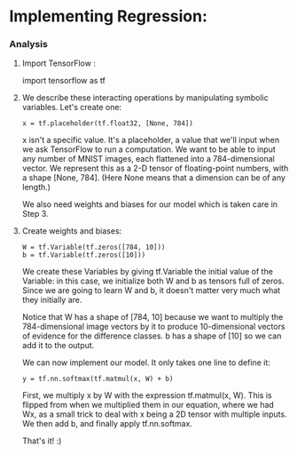 
# Implementing Regression:

### Analysis

1. Import TensorFlow :
    
    import tensorflow as tf
      
2. We describe these interacting operations by manipulating symbolic variables. Let's create one:
       
       x = tf.placeholder(tf.float32, [None, 784])
   
   x isn't a specific value. It's a placeholder, a value that we'll input when we ask TensorFlow to run a computation. We want to be able  to input any number of MNIST images, each flattened into a 784-dimensional vector. We represent this as a 2-D tensor of floating-point numbers, with a shape [None, 784]. (Here None means that a dimension can be of any length.)
   
   We also need weights and biases for our model which is taken care in Step 3.

3. Create weights and biases:
       
       W = tf.Variable(tf.zeros([784, 10]))
       b = tf.Variable(tf.zeros([10]))
       
   We create these Variables by giving tf.Variable the initial value of the Variable: in this case, we initialize both W and b as tensors full of zeros. Since we are going to learn W and b, it doesn't matter very much what they initially are.

   Notice that W has a shape of [784, 10] because we want to multiply the 784-dimensional image vectors by it to produce 10-dimensional vectors of evidence for the difference classes. b has a shape of [10] so we can add it to the output.

   We can now implement our model. It only takes one line to define it:
       
       y = tf.nn.softmax(tf.matmul(x, W) + b)

   First, we multiply x by W with the expression tf.matmul(x, W). This is flipped from when we multiplied them in our equation, where we had Wx, as a small trick to deal with x being a 2D tensor with multiple inputs. We then add b, and finally apply tf.nn.softmax.
   
   That's it! :)

    
